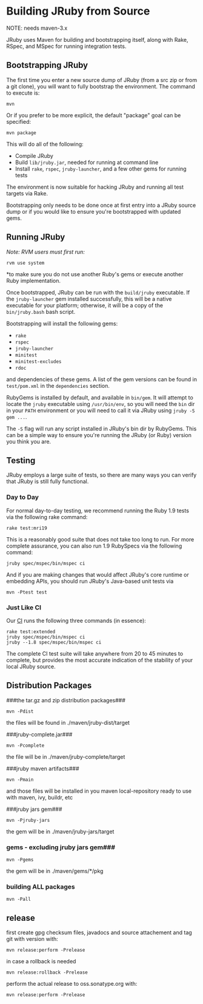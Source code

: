 Building JRuby from Source
==========================

NOTE: needs maven-3.x

JRuby uses Maven for building and bootstrapping itself, along with Rake,
RSpec, and MSpec for running integration tests.

Bootstrapping JRuby
-------------------

The first time you enter a new source dump of JRuby (from a src zip or
from a git clone), you will want to fully bootstrap the environment. The
command to execute is:

```
mvn
```

Or if you prefer to be more explicit, the default "package" goal can
be specified:

```
mvn package
```

This will do all of the following:

* Compile JRuby
* Build `lib/jruby.jar`, needed for running at command line
* Install `rake`, `rspec`, `jruby-launcher`, and a few other gems for running tests

The environment is now suitable for hacking JRuby and running all test
targets via Rake.

Bootstrapping only needs to be done once at first entry into a JRuby
source dump or if you would like to ensure you're bootstrapped with
updated gems.

Running JRuby
-------------

*Note: RVM users must first run:*

```
rvm use system
```

*to make sure you do not use another Ruby's gems or execute another Ruby implementation.

Once bootstrapped, JRuby can be run with the `build/jruby` executable. If
the `jruby-launcher` gem installed successfully, this will be a native
executable for your platform; otherwise, it will be a copy of the
`bin/jruby.bash` bash script.

Bootstrapping will install the following gems:

* `rake`
* `rspec`
* `jruby-launcher`
* `minitest`
* `minitest-excludes`
* `rdoc`

and dependencies of these gems. A list of the gem versions can be found in
`test/pom.xml` in the `dependencies` section.

RubyGems is installed by default, and available in `bin/gem`. It will
attempt to locate the `jruby` executable using `/usr/bin/env`, so you
will need the `bin` dir in your `PATH` environment or you will need to
call it via JRuby using `jruby -S gem ...`.

The `-S` flag will run any script installed in JRuby's bin dir by RubyGems.
This can be a simple way to ensure you're running the JRuby (or Ruby) version
you think you are.

Testing
-------

JRuby employs a large suite of tests, so there are many ways you can
verify that JRuby is still fully functional.

### Day to Day

For normal day-to-day testing, we recommend running the Ruby 1.9 tests
via the following rake command:

```
rake test:mri19
```

This is a reasonably good suite that does not take too long to run. For
more complete assurance, you can also run 1.9 RubySpecs via the
following command:

```
jruby spec/mspec/bin/mspec ci
```

And if you are making changes that would affect JRuby's core runtime
or embedding APIs, you should run JRuby's Java-based unit tests via

```
mvn -Ptest test
```

### Just Like CI

Our [CI](https://travis-ci.org/jruby/jruby) runs the following three commands (in essence):

```
rake test:extended
jruby spec/mspec/bin/mspec ci
jruby --1.8 spec/mspec/bin/mspec ci
```

The complete CI test suite will take anywhere from 20 to 45 minutes to
complete, but provides the most accurate indication of the stability of
your local JRuby source.

Distribution Packages
---------------------

###the tar.gz and zip distribution packages###

```
mvn -Pdist
```

the files will be found in ./maven/jruby-dist/target

###jruby-complete.jar###

```
mvn -Pcomplete
```

the file will be in ./maven/jruby-complete/target

###jruby maven artifacts###

```
mvn -Pmain
```

and those files will be installed in you maven local-repository ready to use with maven, ivy, buildr, etc

###jruby jars gem###

```
mvn -Pjruby-jars
```

the gem will be in ./maven/jruby-jars/target

### gems - excluding jruby jars gem###

```
mvn -Pgems
```

the gem will be in ./maven/gems/*/pkg

### building ALL packages ###

```
mvn -Pall
```

## release ##

first create gpg checksum files, javadocs and source attachement and tag git with version with:

```
mvn release:perform -Prelease
```

in case a rollback is needed

```
mvn release:rollback -Prelease
```

perform the actual release to oss.sonatype.org with:

```
mvn release:perform -Prelease
```


